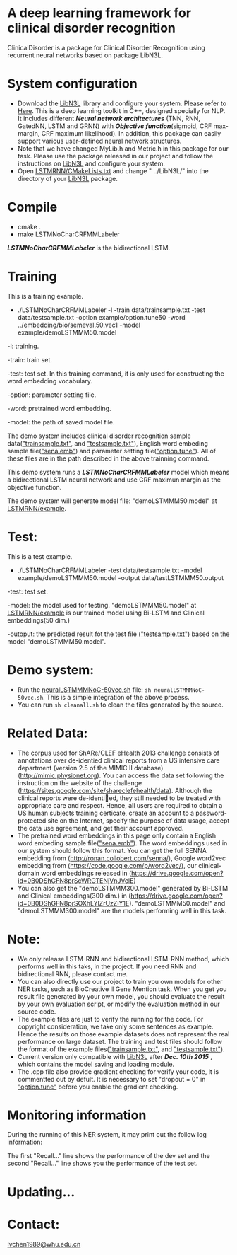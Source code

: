 A deep learning framework for clinical disorder recognition
======
ClinicalDisorder is a package for Clinical Disorder Recognition using recurrent neural networks based on package LibN3L. 

System configuration
======
* Download the [LibN3L](https://github.com/SUTDNLP/LibN3L) library and configure your system. Please refer to [Here](https://github.com/SUTDNLP/LibN3L). This is a deep learning toolkit in C++, designed specially for NLP. It includes different ***Neural network architectures*** (TNN, RNN, GatedNN, LSTM and GRNN) with ***Objective function***(sigmoid, CRF max-margin, CRF maximum likelihood). In addition, this package can easily support various user-defined neural network structures.
* Note that we have changed MyLib.h and Metric.h in this package for our task. Please use the package released in our project and follow the instructions on [LibN3L](https://github.com/SUTDNLP/LibN3L) and configure your system.
* Open [LSTMRNN/CMakeLists.txt](CMakeLists.txt) and change " ../LibN3L/" into the directory of your [LibN3L](https://github.com/SUTDNLP/LibN3L) package.

Compile
======
* cmake .
* make LSTMNoCharCRFMMLabeler

***LSTMNoCharCRFMMLabeler*** is the bidirectional LSTM.

Training
=====
This is a training example.

* ./LSTMNoCharCRFMMLabeler -l -train data/trainsample.txt -test data/testsample.txt -option example/option.tune50 -word ../embedding/bio/semeval.50.vec1 -model example/demoLSTMMM50.model

-l: training. 

-train: train set. 

-test: test set. In this training command, it is only used for constructing the word embedding vocabulary. 

-option:  parameter setting file. 

-word: pretrained word embedding. 

-model: the path of saved model file. 



The demo system includes clinical disorder recognition sample data(["trainsample.txt"](LSTMRNN/data/trainsample.txt), and ["testsample.txt"](LSTMRNN/data/testsample.txt)), English word embeding sample file(["sena.emb"](embeddings/senna/sena.emb)) and parameter setting file(["option.tune"](LSTMRNN/example/optiontune)). All of these files are in the path described in the above trainning command.
 
This demo system runs a ***LSTMNoCharCRFMMLabeler*** model which means a bidirectional LSTM neural network and use CRF maximun margin as the objective function. 

The demo system will generate model file: "demoLSTMMM50.model" at [LSTMRNN/example](example).

Test:
=====

This is a test example.

* ./LSTMNoCharCRFMMLabeler -test data/testsample.txt -model example/demoLSTMMM50.model -output data/testLSTMMM50.output

-test: test set.

-model: the model used for testing. "demoLSTMMM50.model" at [LSTMRNN/example](example) is our trained model using Bi-LSTM and Clinical embeddings(50 dim.)

-outoput: the predicted result fot the test file (["testsample.txt"](LSTMRNN/data/testsample.txt)) based on the model "demoLSTMMM50.model".

Demo system:
=====
* Run the [neuralLSTMMMNoC-50vec.sh](LSTMRNN/neuralLSTMMMNoC-50vec.sh) file: `sh neuralLSTMMMNoC-50vec.sh`. This is a simple integration of the above process.
* You can run `sh cleanall.sh` to clean the files generated by the source.

Related Data:
=====
* The corpus used for ShARe/CLEF eHealth 2013 challenge consists of annotations over de-identied clinical reports from a US intensive care department (version 2.5 of the MIMIC II database)(http://mimic.physionet.org). You can access the data set following the instruction on the website of the challenge (https://sites.google.com/site/shareclefehealth/data). Although the clinical reports were de-identied, they still needed to be treated with appropriate care and respect. Hence, all users are required to obtain a US human subjects training certicate, create an account to a password-protected site on the Internet, specify the purpose of data usage, accept the data use agreement, and get their account approved.
* The pretrained word embeddings in this page only contain a English word embeding sample file(["sena.emb"](embeddings/senna/sena.emb)). The word embeddings used in our system should follow this format. You can get the full SENNA embedding from (http://ronan.collobert.com/senna/), Google word2vec embedding from (https://code.google.com/p/word2vec/), our clinical-domain word embeddings released in (https://drive.google.com/open?id=0B0DShGFN8prScWRGTENjVnJVclE)
* You can also get the "demoLSTMMM300.model" generated by Bi-LSTM and Clinical embeddings(300 dim.) in (https://drive.google.com/open?id=0B0DShGFN8prSOXhLYlZrUzZlY1E). "demoLSTMMM50.model" and "demoLSTMMM300.model" are the models performing well in this task.

Note: 
======
* We only release LSTM-RNN and bidirectional LSTM-RNN method, which performs well in this taks, in the project. If you need RNN and bidirectional RNN, please contact me.
* You can also directly use our project to train you own models for other NER tasks, such as BioCreative II Gene Mention task. When you get you result file generated by your own model, you should evaluate the result by your own evaluation script, or modify the evaluation method in our source code. 
* The example files are just to verify the running for the code. For copyright consideration, we take only some sentences as example. Hence the results on those example datasets does not represent the real performance on large dataset. The training and test files should follow the format of the example files(["trainsample.txt"](LSTMRNN/data/trainsample.txt), and ["testsample.txt"](LSTMRNN/data/testsample.txt)).
* Current version only compatible with [LibN3L](https://github.com/SUTDNLP/LibN3L) after ***Dec. 10th 2015*** , which contains the model saving and loading module.
* The .cpp file also provide gradient checking for verify your code, it is commentted out by defult. It is necessary to set "dropout = 0" in ["option.tune"](LSTMRNN/example/optiontune) before you enable the gradient checking.


Monitoring information
=====
During the running of this NER system, it may print out the follow log information:


The first "Recall..." line shows the performance of the dev set and the second "Recall..." line shows 
you the performance of the test set.


Updating...
====

Contact:
=====
lvchen1989@whu.edu.cn
